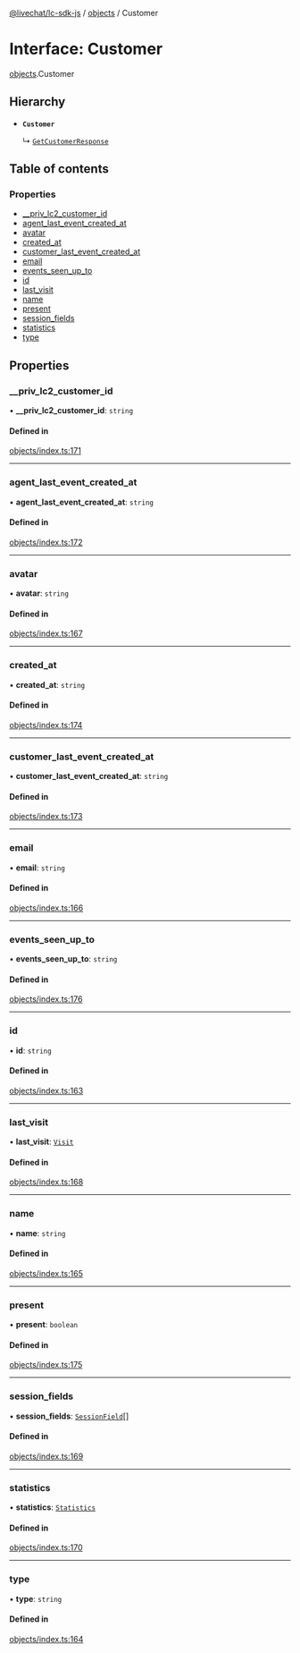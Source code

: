 [@livechat/lc-sdk-js](../README.md) / [objects](../modules/objects.md) / Customer

# Interface: Customer

[objects](../modules/objects.md).Customer

## Hierarchy

- **`Customer`**

  ↳ [`GetCustomerResponse`](agent_structures.GetCustomerResponse.md)

## Table of contents

### Properties

- [\_\_priv\_lc2\_customer\_id](objects.Customer.md#__priv_lc2_customer_id)
- [agent\_last\_event\_created\_at](objects.Customer.md#agent_last_event_created_at)
- [avatar](objects.Customer.md#avatar)
- [created\_at](objects.Customer.md#created_at)
- [customer\_last\_event\_created\_at](objects.Customer.md#customer_last_event_created_at)
- [email](objects.Customer.md#email)
- [events\_seen\_up\_to](objects.Customer.md#events_seen_up_to)
- [id](objects.Customer.md#id)
- [last\_visit](objects.Customer.md#last_visit)
- [name](objects.Customer.md#name)
- [present](objects.Customer.md#present)
- [session\_fields](objects.Customer.md#session_fields)
- [statistics](objects.Customer.md#statistics)
- [type](objects.Customer.md#type)

## Properties

### \_\_priv\_lc2\_customer\_id

• **\_\_priv\_lc2\_customer\_id**: `string`

#### Defined in

[objects/index.ts:171](https://github.com/livechat/lc-sdk-js/blob/7431f2f/src/objects/index.ts#L171)

___

### agent\_last\_event\_created\_at

• **agent\_last\_event\_created\_at**: `string`

#### Defined in

[objects/index.ts:172](https://github.com/livechat/lc-sdk-js/blob/7431f2f/src/objects/index.ts#L172)

___

### avatar

• **avatar**: `string`

#### Defined in

[objects/index.ts:167](https://github.com/livechat/lc-sdk-js/blob/7431f2f/src/objects/index.ts#L167)

___

### created\_at

• **created\_at**: `string`

#### Defined in

[objects/index.ts:174](https://github.com/livechat/lc-sdk-js/blob/7431f2f/src/objects/index.ts#L174)

___

### customer\_last\_event\_created\_at

• **customer\_last\_event\_created\_at**: `string`

#### Defined in

[objects/index.ts:173](https://github.com/livechat/lc-sdk-js/blob/7431f2f/src/objects/index.ts#L173)

___

### email

• **email**: `string`

#### Defined in

[objects/index.ts:166](https://github.com/livechat/lc-sdk-js/blob/7431f2f/src/objects/index.ts#L166)

___

### events\_seen\_up\_to

• **events\_seen\_up\_to**: `string`

#### Defined in

[objects/index.ts:176](https://github.com/livechat/lc-sdk-js/blob/7431f2f/src/objects/index.ts#L176)

___

### id

• **id**: `string`

#### Defined in

[objects/index.ts:163](https://github.com/livechat/lc-sdk-js/blob/7431f2f/src/objects/index.ts#L163)

___

### last\_visit

• **last\_visit**: [`Visit`](objects.Visit.md)

#### Defined in

[objects/index.ts:168](https://github.com/livechat/lc-sdk-js/blob/7431f2f/src/objects/index.ts#L168)

___

### name

• **name**: `string`

#### Defined in

[objects/index.ts:165](https://github.com/livechat/lc-sdk-js/blob/7431f2f/src/objects/index.ts#L165)

___

### present

• **present**: `boolean`

#### Defined in

[objects/index.ts:175](https://github.com/livechat/lc-sdk-js/blob/7431f2f/src/objects/index.ts#L175)

___

### session\_fields

• **session\_fields**: [`SessionField`](objects.SessionField.md)[]

#### Defined in

[objects/index.ts:169](https://github.com/livechat/lc-sdk-js/blob/7431f2f/src/objects/index.ts#L169)

___

### statistics

• **statistics**: [`Statistics`](objects.Statistics.md)

#### Defined in

[objects/index.ts:170](https://github.com/livechat/lc-sdk-js/blob/7431f2f/src/objects/index.ts#L170)

___

### type

• **type**: `string`

#### Defined in

[objects/index.ts:164](https://github.com/livechat/lc-sdk-js/blob/7431f2f/src/objects/index.ts#L164)
